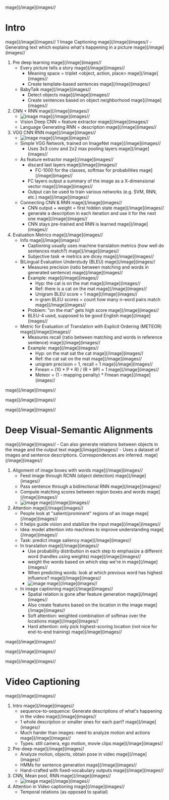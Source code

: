 mage](/image](images//
# Intro
mage](/image](images//
1 Image Captioning
mage](/image](images//
    - Generating text which explains what's happening in a picture
mage](/image](images//
1. Pre deep learning
mage](/image](images//
    - Every picture tells a story
mage](/image](images//
        * Meaning space = triplet <object, action, place>
mage](/image](images//
        * Create template-based sentences
mage](/image](images//
    - BabyTalk
mage](/image](images//
        * Detect objects
mage](/image](images//
        * Create sentences based on object neighborhood
mage](/image](images//
1. CNN + RNN
mage](/image](images//
    - ![image](cnn_rnn_basics.png)
mage](/image](images//
    - Vision Deep CNN = feature extractor
mage](/image](images//
    - Language Generating RNN = description
mage](/image](images//
1. VGG CNN RNN
mage](/image](images//
    - ![image](vgg_cnn_rnn.png)
mage](/image](images//
    - Simple VGG Network, trained on ImageNet
mage](/image](images//
        * Uses 3x3 conv and 2x2 max pooling layers
mage](/image](images//
    - As feature extractor
mage](/image](images//
        * discard last layers
mage](/image](images//
            + FC-1000 for the classes, softmax for probabilities
mage](/image](images//
        * FC layers output a summary of the image as a X-dimensional vector
mage](/image](images//
        * Output can be used to train various networks (e.g. SVM, RNN, etc.)
mage](/image](images//
    -  Connecting CNN & RNN
mage](/image](images//
        * CNN output + weight = first hidden state
mage](/image](images//
        * generate a description in each iteration and use it for the next one
mage](/image](images//
        * CNN stays pre-trained and RNN is learned
mage](/image](images//
1. Evaluation Metrics
mage](/image](images//
    - Info
mage](/image](images//
        * Captioning usually uses machine translation metrics (how well do sentences match?)
mage](/image](images//
        * Subjective task => metrics are dicey
mage](/image](images//
    - BiLingual Evaluation Understudy (BLEU)
mage](/image](images//
        * Measures precision (ratio between matching and words in generated sentence)
mage](/image](images//
        * Example:
mage](/image](images//
            + Hyp: the cat is on the mat
mage](/image](images//
            + Ref: there is a cat on the mat
mage](/image](images//
            + Unigram BLEU score = 1
mage](/image](images//
            + n-gram BLEU scores = count how many n-word pairs match
mage](/image](images//
        * Problem: "on the mat" gets high score
mage](/image](images//
        * BLEU-4 used, supposed to be good English
mage](/image](images//
    - Metric for Evaluation of Translation with Explicit Ordering (METEOR)
mage](/image](images//
        * Measures recall (ratio between matching and words in reference sentence)
mage](/image](images//
        * Example:
mage](/image](images//
            + Hyp: on the mat sat the cat
mage](/image](images//
            + Ref: the cat sat on the mat
mage](/image](images//
            + unigram precision = 1, recall = 1
mage](/image](images//
            + Fmean = (10 * P * R) / (R + 9P) = 1
mage](/image](images//
            + Meteor = (1 - mapping penalty) * Fmean
mage](/image](images//

mage](/image](images//

mage](/image](images//

mage](/image](images//
# Deep Visual-Semantic Alignments
mage](/image](images//
    - Can also generate relations between objects in the image and the output text
mage](/image](images//
    - Uses a dataset of images and sentence descriptions. Correspondences are inferred.
mage](/image](images//
1. Alignment of image boxes with words
mage](/image](images//
    - Feed image through RCNN (object detection)
mage](/image](images//
    - Pass sentence through a bidirectional RNN
mage](/image](images//
    - Compute matching scores between region boxes and words
mage](/image](images//
    - ![image](image_text_alignment.png)
mage](/image](images//
1. Attention
mage](/image](images//
    - People look at "salient/prominent" regions of an image
mage](/image](images//
    - It helps guide vision and stabilize the input
mage](/image](images//
    - Idea: model attention into machines to improve understanding
mage](/image](images//
    - Task: predict image saliency
mage](/image](images//
    - In translation
mage](/image](images//
        * Use probability distribution in each step to emphasize a different word (handles using weights)
mage](/image](images//
        * weight the words based on which step we're in
mage](/image](images//
        * When predicting words: look at which previous word has highest influence?
mage](/image](images//
        * ![image](attention_in_translation.png)
mage](/image](images//
    - In image captioning
mage](/image](images//
        * Spatial relation is gone after feature generation
mage](/image](images//
        * Also create features based on the location in the image
mage](/image](images//
        * Soft attention: weighted combination of softmax over the locations
mage](/image](images//
        * Hard attention: only pick highest-scoring location (not nice for end-to-end training)
mage](/image](images//

mage](/image](images//

mage](/image](images//

mage](/image](images//
# Video Captioning
mage](/image](images//
1. Intro
mage](/image](images//
    - sequence-to-sequence: Generate descriptions of what's happening in the video
mage](/image](images//
    - 1 whole description or smaller ones for each part?
mage](/image](images//
    - Much harder than images: need to analyze motion and actions
mage](/image](images//
    - Types: still camera, ego motion, movie clips
mage](/image](images//
1. Pre-deep
mage](/image](images//
    - Analyze motion, objects, obtain pose in video
mage](/image](images//
    - HMMs for sentence generation
mage](/image](images//
    - Hand-crafted with fixed-vocabulary outputs
mage](/image](images//
1. CNN, Mean pool, RNN
mage](/image](images//
    - ![image](cnn_mean_pool_rnn.png)
mage](/image](images//
1. Attention in Video captioning
mage](/image](images//
    - Temporal relations (as opposed to spatial)

